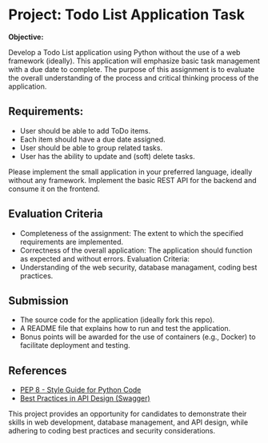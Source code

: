 # Project: Todo List Application Task

**Objective:**

Develop a Todo List application using Python without the use of a web framework (ideally). This application will emphasize basic task management with a due date to complete. The purpose of this assignment is to evaluate the overall understanding of the process and critical thinking process of the application.

## Requirements:
- User should be able to add ToDo items.
- Each item should have a due date assigned.
- User should be able to group related tasks.
- User has the ability to update and (soft) delete tasks.

Please implement the small application in your preferred language, ideally without any framework. Implement the basic REST API for the backend and consume it on the frontend.

## Evaluation Criteria

- Completeness of the assignment: The extent to which the specified requirements are implemented.
- Correctness of the overall application: The application should function as expected and without errors.
Evaluation Criteria:
- Understanding of the web security, database managament, coding best practices.

## Submission

- The source code for the application (ideally fork this repo).
- A README file that explains how to run and test the application.
- Bonus points will be awarded for the use of containers (e.g., Docker) to facilitate deployment and testing.

## References

- [PEP 8 - Style Guide for Python Code](https://peps.python.org/pep-0008/)
- [Best Practices in API Design (Swagger)](https://swagger.io/resources/articles/best-practices-in-api-design/)

This project provides an opportunity for candidates to demonstrate their skills in web development, database management, and API design, while adhering to coding best practices and security considerations.
